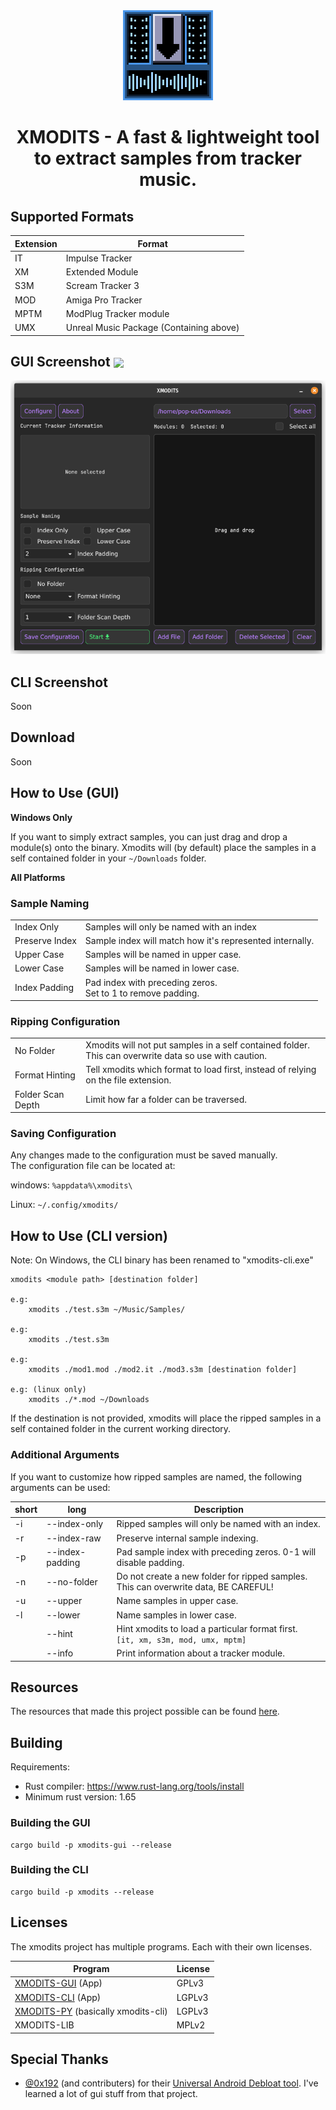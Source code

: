 <div align="center">

<img alt="XMODITS Logo" src="icon.png"> 
<!-- I could do with an improved logo tbh -->

# XMODITS - A fast & lightweight tool to extract samples from tracker music.
<!-- [![unit_testing](https://github.com/B0ney/xmodits/actions/workflows/rust.yml/badge.svg?branch=main)](https://github.com/B0ney/xmodits/actions/workflows/rust.yml) -->
</div>

## Supported Formats
| Extension | Format |
| --- | --- |
| IT | Impulse Tracker |
| XM | Extended Module | 
| S3M | Scream Tracker 3 |
| MOD | Amiga Pro Tracker |
| MPTM | ModPlug Tracker module |
| UMX | Unreal Music Package (Containing above) |

## GUI Screenshot <a href="https://github.com/iced-rs/iced"><img src="https://raw.githubusercontent.com/iced-rs/iced/master/docs/logo.svg" width="30px" align="center" /></a>
![xmodits gui](./extras/screenshots/Screenshot_1.png) 
<!-- ![xmodits gui](./extras/screenshots/Screenshot_2.png) -->

## CLI Screenshot
Soon

## Download
Soon

<!-- ## Download
You can download builds for xmodits [here](https://github.com/B0ney/xmodits/releases).

If you wish to build from source, go to [building](#building). -->

<!-- ## Other projects:
* xmodits cli application
* xmodits python library -->

## How to Use (GUI)
**Windows Only**

If you want to simply extract samples, you can just drag and drop a module(s) onto the binary. Xmodits will (by default) place the samples in a self contained folder in your ```~/Downloads``` folder.

**All Platforms**

### Sample Naming
<!-- Configures how ripped samples are named -->

|||
|--|--|
| Index Only | Samples will only be named with an index |
| Preserve Index | Sample index will match how it's represented internally. |
| Upper Case | Samples will be named in upper case.|
| Lower Case | Samples will be named in lower case.|
| Index Padding | Pad index with preceding zeros.<br>Set to 1 to remove padding.|


### Ripping Configuration

|||
|--|--|
| No Folder | Xmodits will not put samples in a self contained folder.<br>This can overwrite data so use with caution.|
|Format Hinting| Tell xmodits which format to load first, instead of relying on the file extension.|
| Folder Scan Depth | Limit how far a folder can be traversed. |

### Saving Configuration
Any changes made to the configuration must be saved manually.<br>The configuration file can be located at:

windows:
```%appdata%\xmodits\```

Linux:
```~/.config/xmodits/```



## How to Use (CLI version)
Note: On Windows, the CLI binary has been renamed to "xmodits-cli.exe"

```
xmodits <module path> [destination folder]

e.g:
    xmodits ./test.s3m ~/Music/Samples/

e.g: 
    xmodits ./test.s3m

e.g:
    xmodits ./mod1.mod ./mod2.it ./mod3.s3m [destination folder]

e.g: (linux only)
    xmodits ./*.mod ~/Downloads
```
If the destination is not provided, xmodits will place the ripped samples in a self contained folder in the current working directory.

### Additional Arguments
If you want to customize how ripped samples are named, the following arguments can be used:

|short| long| Description|
|--|--|--|
|-i |--index-only| Ripped samples will only be named with an index.|
|-r |--index-raw| Preserve internal sample indexing.|
|-p |--index-padding| Pad sample index with preceding zeros. 0-1 will disable padding.|
|-n |--no-folder| Do not create a new folder for ripped samples.<br>This can overwrite data, BE CAREFUL!|
|-u |--upper| Name samples in upper case. |
|-l |--lower| Name samples in lower case. |
||--hint| Hint xmodits to load a particular format first.<br>```[it, xm, s3m, mod, umx, mptm]```|
||--info| Print information about a tracker module. |


<!-- ## Note
The purpose of this tool (the core) is to dump samples that's it.

You'll notice some dumped samples may not sound identical to what's heard in a tracker module. 

This is because the tracker authour has applied effects such as pitch increase, vibrato.

Replicating these effects is not a top priority.  -->

## Resources
The resources that made this project possible can be found [here](./resources/).

## Building
Requirements:
* Rust compiler: https://www.rust-lang.org/tools/install
* Minimum rust version: 1.65

### Building the GUI
```
cargo build -p xmodits-gui --release
```
### Building the CLI
```
cargo build -p xmodits --release
```

## Licenses
The xmodits project has multiple programs. Each with their own licenses.

|Program| License|
|--|--|
|[XMODITS-GUI](app/gui/) (App) | GPLv3|
|[XMODITS-CLI](app/cli/) (App) | LGPLv3 |
|[XMODITS-PY](pylib/) (basically xmodits-cli)| LGPLv3 |
|XMODITS-LIB | MPLv2 |

## Special Thanks
- [@0x192](https://github.com/0x192) (and contributers) for their [Universal Android Debloat tool](https://github.com/0x192/universal-android-debloater/). I've learned a lot of gui stuff from that project.
